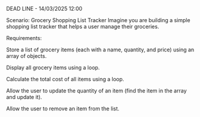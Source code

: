 DEAD LINE - 14/03/2025 12:00

Scenario: Grocery Shopping List Tracker
Imagine you are building a simple shopping list tracker that helps a user manage their groceries.

Requirements:

Store a list of grocery items (each with a name, quantity, and price) using an array of objects.

Display all grocery items using a loop.

Calculate the total cost of all items using a loop.

Allow the user to update the quantity of an item (find the item in the array and update it).

Allow the user to remove an item from the list.
